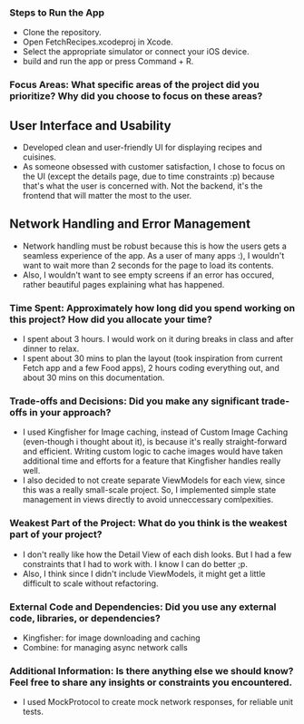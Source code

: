 ### Steps to Run the App
- Clone the repository.
- Open FetchRecipes.xcodeproj in Xcode.
- Select the appropriate simulator or connect your iOS device.
- build and run the app or press Command + R.

### Focus Areas: What specific areas of the project did you prioritize? Why did you choose to focus on these areas?

## User Interface and Usability
- Developed clean and user-friendly UI for displaying recipes and cuisines.
- As someone obsessed with customer satisfaction, I chose to focus on the UI (except the details page, due to time constraints :p) 
because that's what the user is concerned with. Not the backend, it's the frontend that will matter the most to the user. 

## Network Handling and Error Management
- Network handling must be robust because this is how the users gets a seamless experience of the app.
As a user of many apps :), I wouldn't want to wait more than 2 seconds for the page to load its contents.
- Also, I wouldn't want to see empty screens if an error has occured, rather beautiful pages explaining what has happened.

### Time Spent: Approximately how long did you spend working on this project? How did you allocate your time?
- I spent about 3 hours. I would work on it during breaks in class and after dinner to relax.
- I spent about 30 mins to plan the layout (took inspiration from current Fetch app and a few Food apps), 2 hours coding everything out, 
and about 30 mins on this documentation.

### Trade-offs and Decisions: Did you make any significant trade-offs in your approach?
- I used Kingfisher for Image caching, instead of Custom Image Caching (even-though i thought about it), is because it's really straight-forward and efficient.
Writing custom logic to cache images would have taken additional time and efforts for a feature that Kingfisher handles really well.
- I also decided to not create separate ViewModels for each view, since this was a really small-scale project. So, I implemented simple state management in views directly to avoid 
unneccessary comlpexities.

### Weakest Part of the Project: What do you think is the weakest part of your project?
- I don't really like how the Detail View of each dish looks. But I had a few constraints that I had to work with. I know I can do better ;p.
- Also, I think since I didn't include ViewModels, it might get a little difficult to scale without refactoring.

### External Code and Dependencies: Did you use any external code, libraries, or dependencies?
- Kingfisher: for image downloading and caching
- Combine: for managing async network calls

### Additional Information: Is there anything else we should know? Feel free to share any insights or constraints you encountered.
- I used MockProtocol to create mock network responses, for reliable unit tests.
